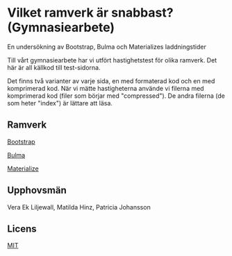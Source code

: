 # Vilket ramverk är snabbast? (Gymnasiearbete)
En undersökning av Bootstrap, Bulma och Materializes laddningstider

Till vårt gymnasiearbete har vi utfört hastighetstest för olika ramverk. Det här är all källkod till test-sidorna.

Det finns två varianter av varje sida, en med formaterad kod och en med komprimerad kod. När vi mätte hastigheterna använde vi filerna med komprimerad kod (filer som börjar med "compressed"). De andra filerna (de som heter "index") är lättare att läsa.

## Ramverk
[Bootstrap](https://getbootstrap.com/)

[Bulma](https://bulma.io/)

[Materialize](https://materializecss.com/)

## Upphovsmän
Vera Ek Liljewall, Matilda Hinz, Patricia Johansson

## Licens
[MIT](https://choosealicense.com/licenses/mit/)
